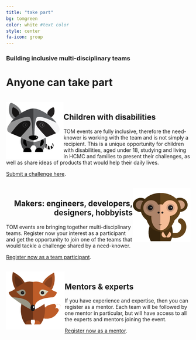 ```yaml
---
title: "take part"
bg: tomgreen
color: white #text color
style: center
fa-icon: group 
---
```


<h3>Building inclusive multi-disciplinary teams</h3>
<h1>Anyone can take part</h1>

<br class="clear" />

<img style="float: left;" src="/img/coon.png">

<h2 style="text-align:left;">Children with disabilities</h2>

TOM events are fully inclusive, therefore the need-knower is working with the team and is not simply a recipient. This is 
a unique opportunity for children with disabilities, aged under 18, studying and living in HCMC and families to present their challenges, as 
well as share ideas of products that would help their daily lives.

<a href="http://bit.ly/1PBpf27">Submit a challenge here</a>.

<br class="clear" />

<img style="float: right;" src="/img/monkey.png">

<h2 style="text-align:right;">Makers: engineers, developers, designers, hobbyists</h2>

TOM events are bringing together multi-disciplinary teams. Register now your interest as a participant and get the opportunity to join one of the teams that would tackle a challenge shared by a need-knower. 

<a href="http://bit.ly/1QsP3QY">Register now as a team participant</a>. 

<br class="clear" />

<img style="float: left;" src="/img/fox.png">

<h2 style="text-align:left;">Mentors & experts</h2>

If you have experience and expertise, then you can register as a mentor. Each team will be followed by one mentor in particular, but will have access to all the experts and mentors joining the event.

<a href="http://bit.ly/1QsP3QY">Register now as a mentor</a>. 
